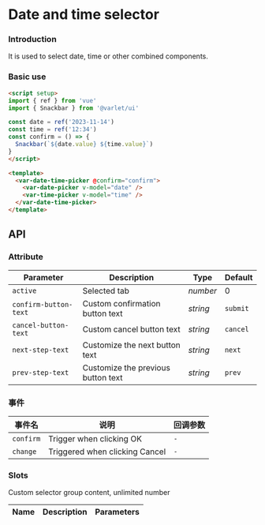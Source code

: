 # Date and time selector

### Introduction

It is used to select date, time or other combined components.

### Basic use

```html
<script setup>
import { ref } from 'vue'
import { Snackbar } from '@varlet/ui'

const date = ref('2023-11-14')
const time = ref('12:34')
const confirm = () => {
  Snackbar(`${date.value} ${time.value}`)
}
</script>

<template>
  <var-date-time-picker @confirm="confirm">
    <var-date-picker v-model="date" />
    <var-time-picker v-model="time" />
  </var-date-time-picker>
</template>
```

## API

### Attribute

| Parameter | Description | Type | Default |
|---------------------|----------------------------------------------| -------- | ---------- |
| `active`                 | Selected tab                                     | _number_ | 0 |
| `confirm-button-text`    | Custom confirmation button text                      | _string_ | `submit` |
| `cancel-button-text`     | Custom cancel button text                       | _string_ | `cancel` |
| `next-step-text`          | Customize the next button text                    | _string_ | `next` |
| `prev-step-text`          | Customize the previous button text                     | _string_ | `prev` |


### 事件

| 事件名       | 说明      | 回调参数                              |
|-----------|---------|-----------------------------------|
| `confirm` | Trigger when clicking OK | `-` |
| `change`  | Triggered when clicking Cancel | `-` |

### Slots

Custom selector group content, unlimited number

| Name | Description | Parameters |
| ----- | -------------- | -------- |